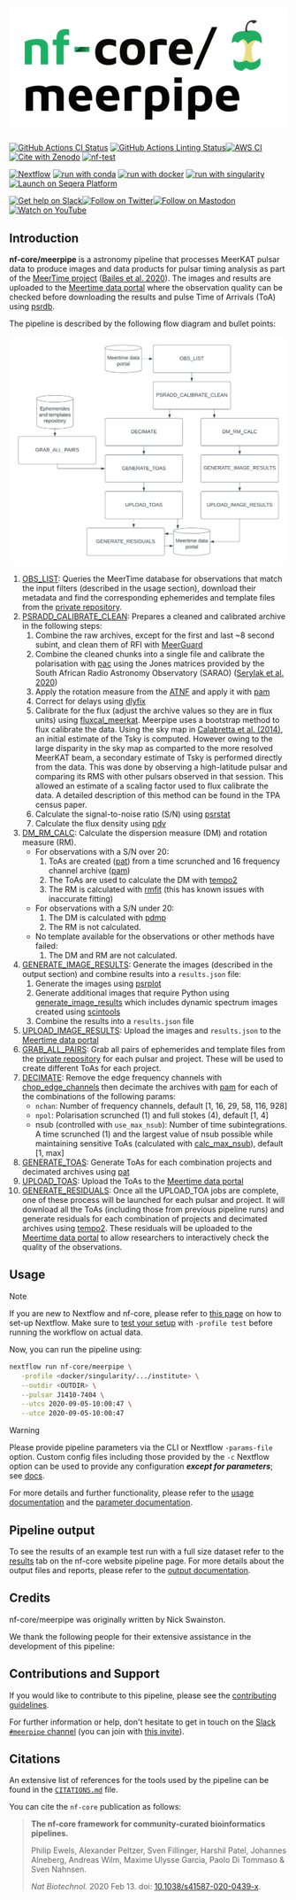 <h1>
  <picture>
    <source media="(prefers-color-scheme: dark)" srcset="docs/images/nf-core-meerpipe_logo_dark.png">
    <img alt="nf-core/meerpipe" src="docs/images/nf-core-meerpipe_logo_light.png">
  </picture>
</h1>

[![GitHub Actions CI Status](https://github.com/nf-core/meerpipe/actions/workflows/ci.yml/badge.svg)](https://github.com/nf-core/meerpipe/actions/workflows/ci.yml)
[![GitHub Actions Linting Status](https://github.com/nf-core/meerpipe/actions/workflows/linting.yml/badge.svg)](https://github.com/nf-core/meerpipe/actions/workflows/linting.yml)[![AWS CI](https://img.shields.io/badge/CI%20tests-full%20size-FF9900?labelColor=000000&logo=Amazon%20AWS)](https://nf-co.re/meerpipe/results)[![Cite with Zenodo](http://img.shields.io/badge/DOI-10.5281/zenodo.XXXXXXX-1073c8?labelColor=000000)](https://doi.org/10.5281/zenodo.XXXXXXX)
[![nf-test](https://img.shields.io/badge/unit_tests-nf--test-337ab7.svg)](https://www.nf-test.com)

[![Nextflow](https://img.shields.io/badge/nextflow%20DSL2-%E2%89%A523.04.0-23aa62.svg)](https://www.nextflow.io/)
[![run with conda](http://img.shields.io/badge/run%20with-conda-3EB049?labelColor=000000&logo=anaconda)](https://docs.conda.io/en/latest/)
[![run with docker](https://img.shields.io/badge/run%20with-docker-0db7ed?labelColor=000000&logo=docker)](https://www.docker.com/)
[![run with singularity](https://img.shields.io/badge/run%20with-singularity-1d355c.svg?labelColor=000000)](https://sylabs.io/docs/)
[![Launch on Seqera Platform](https://img.shields.io/badge/Launch%20%F0%9F%9A%80-Seqera%20Platform-%234256e7)](https://tower.nf/launch?pipeline=https://github.com/nf-core/meerpipe)

[![Get help on Slack](http://img.shields.io/badge/slack-nf--core%20%23meerpipe-4A154B?labelColor=000000&logo=slack)](https://nfcore.slack.com/channels/meerpipe)[![Follow on Twitter](http://img.shields.io/badge/twitter-%40nf__core-1DA1F2?labelColor=000000&logo=twitter)](https://twitter.com/nf_core)[![Follow on Mastodon](https://img.shields.io/badge/mastodon-nf__core-6364ff?labelColor=FFFFFF&logo=mastodon)](https://mstdn.science/@nf_core)[![Watch on YouTube](http://img.shields.io/badge/youtube-nf--core-FF0000?labelColor=000000&logo=youtube)](https://www.youtube.com/c/nf-core)

## Introduction

**nf-core/meerpipe** is a astronomy pipeline that processes MeerKAT pulsar data to produce images and data products for pulsar timing analysis as part of the [MeerTime project](http://www.meertime.org/) ([Bailes et al. 2020](https://ui.adsabs.harvard.edu/abs/2020PASA...37...28B/abstract)).
The images and results are uploaded to the [Meertime data portal](https://pulsars.org.au) where the observation quality can be checked before downloading the results and pulse Time of Arrivals (ToA) using [psrdb](https://psrdb.readthedocs.io/en/latest/).

The pipeline is described by the following flow diagram and bullet points:

![meerpipe_flow_diagram.](docs/images/meerpipe_flow_diagram.png)

1. [OBS_LIST](modules/local/obs_list.nf): Queries the MeerTime database for observations that match the input filters (described in the usage section), download their metadata and find the corresponding ephemerides and template files from the [private repository](https://ozgrav.github.io/meerkat_pulsar_docs/ephem_template/).
2. [PSRADD_CALIBRATE_CLEAN](modules/local/psradd_calibrate_clean.nf): Prepares a cleaned and calibrated archive in the following steps:
    1. Combine the raw archives, except for the first and last ~8 second subint, and clean them of RFI with [MeerGuard](https://github.com/danielreardon/MeerGuard)
    2. Combine the cleaned chunks into a single file and calibrate the polarisation with [pac](https://psrchive.sourceforge.net/manuals/pac/) using the Jones matrices provided by the South African Radio Astronomy Observatory (SARAO) ([Serylak et al. 2020](https://ui.adsabs.harvard.edu/abs/2021MNRAS.505.4483S/abstract))
    3. Apply the rotation measure from the [ATNF](https://www.atnf.csiro.au/research/pulsar/psrcat/) and apply it with [pam](https://psrchive.sourceforge.net/manuals/pam/)
    4. Correct for delays using [dlyfix](https://github.com/OZGrav/meerpipe/blob/main/meerpipe/scripts/dlyfix.py)
    5. Calibrate for the flux (adjust the archive values so they are in flux units) using [fluxcal_meerkat](https://github.com/OZGrav/meerpipe/blob/main/meerpipe/scripts/fluxcal_meerkat.py). Meerpipe uses a bootstrap method to flux calibrate the data. Using the sky map in [Calabretta et al. (2014)](https://ui.adsabs.harvard.edu/abs/2014PASA...31....7C/abstract), an initial estimate of the Tsky is computed. However owing to the large disparity in the sky map as comparted to the more resolved MeerKAT beam, a secondary estimate of Tsky is performed directly from the data. This was done by observing a high-latitude pulsar and comparing its RMS with other pulsars observed in that session. This allowed an estimate of a scaling factor used to flux calibrate the data. A detailed description of this method can be found in the TPA census paper.
    6. Calculate the signal-to-noise ratio (S/N) using [psrstat](https://psrchive.sourceforge.net/manuals/psrstat/)
    7. Calculate the flux density using [pdv](https://psrchive.sourceforge.net/manuals/pdv/)
3. [DM_RM_CALC](modules/local/dm_rm_calc.nf): Calculate the dispersion measure (DM) and rotation measure (RM).
    - For observations with a S/N over 20:
        1. ToAs are created ([pat](https://psrchive.sourceforge.net/manuals/pat/)) from a time scrunched and 16 frequency channel archive ([pam](https://psrchive.sourceforge.net/manuals/pam/))
        2. The ToAs are used to calculate the DM with [tempo2](https://bitbucket.org/psrsoft/tempo2/src/master/)
        3. The RM is calculated with [rmfit](https://psrchive.sourceforge.net/manuals/rmfit/) (this has known issues with inaccurate fitting)
    - For observations with a S/N under 20:
        1. The DM is calculated with [pdmp](https://psrchive.sourceforge.net/manuals/pdmp/)
        2. The RM is not calculated.
    - No template available for the observations or other methods have failed:
        1. The DM and RM are not calculated.
4. [GENERATE_IMAGE_RESULTS](modules/local/generate_image_results.nf): Generate the images (described in the output section) and combine results into a `results.json` file:
    1. Generate the images using [psrplot](https://psrchive.sourceforge.net/manuals/psrplot/)
    2. Generate additional images that require Python using [generate_image_results](https://github.com/OZGrav/meerpipe/blob/main/meerpipe/scripts/generate_images_results.py) which includes dynamic spectrum images created using [scintools](https://github.com/danielreardon/scintools)
    3. Combine the results into a `results.json` file
5. [UPLOAD_IMAGE_RESULTS](modules/local/upload_image_results.nf): Upload the images and `results.json` to the [Meertime data portal](https://pulsars.org.au)
6. [GRAB_ALL_PAIRS](modules/local/grab_all_pairs.nf): Grab all pairs of ephemerides and template files from the [private repository](https://ozgrav.github.io/meerkat_pulsar_docs/ephem_template/) for each pulsar and project. These will be used to create different ToAs for each project.
7. [DECIMATE](modules/local/decimate.nf): Remove the edge frequency channels with [chop_edge_channels](https://github.com/OZGrav/meerpipe/blob/main/meerpipe/scripts/chop_edge_channels.py) then decimate the archives with [pam](https://psrchive.sourceforge.net/manuals/pam/) for each of the combinations of the following params:
    - `nchan`: Number of frequency channels, default [1, 16, 29, 58, 116, 928]
    - `npol`: Polarisation scrunched (1) and full stokes (4), default [1, 4]
    - nsub (controlled with `use_max_nsub`): Number of time subintegrations. A time scrunched (1) and the largest value of nsub possible while maintaining sensitive ToAs (calculated with [calc_max_nsub](https://github.com/OZGrav/meerpipe/blob/main/meerpipe/scripts/calc_max_nsub.py)), default  [1, max]
8. [GENERATE_TOAS](modules/local/generate_toas.nf): Generate ToAs for each combination projects and decimated archives using [pat](https://psrchive.sourceforge.net/manuals/pat/)
9. [UPLOAD_TOAS](modules/local/upload_toas.nf): Upload the ToAs to the [Meertime data portal](https://pulsars.org.au)
10. [GENERATE_RESIDUALS](modules/local/generate_residuals.nf): Once all the UPLOAD_TOA jobs are complete, one of these process will be launched for each pulsar and project. It will download all the ToAs (including those from previous pipeline runs) and generate residuals for each combination of projects and decimated archives using [tempo2](https://bitbucket.org/psrsoft/tempo2/src/master/). These residuals will be uploaded to the [Meertime data portal](https://pulsars.org.au) to allow researchers to interactively check the quality of the observations.

## Usage

> [!NOTE]
> If you are new to Nextflow and nf-core, please refer to [this page](https://nf-co.re/docs/usage/installation) on how to set-up Nextflow. Make sure to [test your setup](https://nf-co.re/docs/usage/introduction#how-to-run-a-pipeline) with `-profile test` before running the workflow on actual data.

<!-- TODO nf-core: Describe the minimum required steps to execute the pipeline, e.g. how to prepare samplesheets.
     Explain what rows and columns represent. For instance (please edit as appropriate):

First, prepare a samplesheet with your input data that looks as follows:

`samplesheet.csv`:

```csv
sample,fastq_1,fastq_2
CONTROL_REP1,AEG588A1_S1_L002_R1_001.fastq.gz,AEG588A1_S1_L002_R2_001.fastq.gz
```

Each row represents a fastq file (single-end) or a pair of fastq files (paired end).

-->

Now, you can run the pipeline using:

<!-- TODO nf-core: update the following command to include all required parameters for a minimal example -->

```bash
nextflow run nf-core/meerpipe \
   -profile <docker/singularity/.../institute> \
   --outdir <OUTDIR> \
   --pulsar J1410-7404 \
   --utcs 2020-09-05-10:00:47 \
   --utce 2020-09-05-10:00:47
```

> [!WARNING]
> Please provide pipeline parameters via the CLI or Nextflow `-params-file` option. Custom config files including those provided by the `-c` Nextflow option can be used to provide any configuration _**except for parameters**_;
> see [docs](https://nf-co.re/usage/configuration#custom-configuration-files).

For more details and further functionality, please refer to the [usage documentation](https://nf-co.re/meerpipe/usage) and the [parameter documentation](https://nf-co.re/meerpipe/parameters).

## Pipeline output

To see the results of an example test run with a full size dataset refer to the [results](https://nf-co.re/meerpipe/results) tab on the nf-core website pipeline page.
For more details about the output files and reports, please refer to the
[output documentation](https://nf-co.re/meerpipe/output).

## Credits

nf-core/meerpipe was originally written by Nick Swainston.

We thank the following people for their extensive assistance in the development of this pipeline:

<!-- TODO nf-core: If applicable, make list of people who have also contributed -->

## Contributions and Support

If you would like to contribute to this pipeline, please see the [contributing guidelines](.github/CONTRIBUTING.md).

For further information or help, don't hesitate to get in touch on the [Slack `#meerpipe` channel](https://nfcore.slack.com/channels/meerpipe) (you can join with [this invite](https://nf-co.re/join/slack)).

## Citations

<!-- TODO nf-core: Add citation for pipeline after first release. Uncomment lines below and update Zenodo doi and badge at the top of this file. -->
<!-- If you use nf-core/meerpipe for your analysis, please cite it using the following doi: [10.5281/zenodo.XXXXXX](https://doi.org/10.5281/zenodo.XXXXXX) -->

<!-- TODO nf-core: Add bibliography of tools and data used in your pipeline -->

An extensive list of references for the tools used by the pipeline can be found in the [`CITATIONS.md`](CITATIONS.md) file.

You can cite the `nf-core` publication as follows:

> **The nf-core framework for community-curated bioinformatics pipelines.**
>
> Philip Ewels, Alexander Peltzer, Sven Fillinger, Harshil Patel, Johannes Alneberg, Andreas Wilm, Maxime Ulysse Garcia, Paolo Di Tommaso & Sven Nahnsen.
>
> _Nat Biotechnol._ 2020 Feb 13. doi: [10.1038/s41587-020-0439-x](https://dx.doi.org/10.1038/s41587-020-0439-x).

